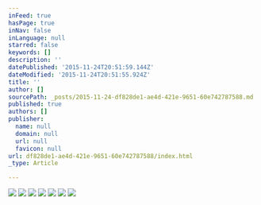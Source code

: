 ```yaml
---
inFeed: true
hasPage: true
inNav: false
inLanguage: null
starred: false
keywords: []
description: ''
datePublished: '2015-11-24T20:51:59.144Z'
dateModified: '2015-11-24T20:51:55.924Z'
title: ''
author: []
sourcePath: _posts/2015-11-24-df828de1-ae4d-421e-9651-60e742787588.md
published: true
authors: []
publisher:
  name: null
  domain: null
  url: null
  favicon: null
url: df828de1-ae4d-421e-9651-60e742787588/index.html
_type: Article

---
```

![](https://the-grid-user-content.s3-us-west-2.amazonaws.com/f7e01118-300a-4ab1-adf2-7d4f643b1716.png)
![](https://the-grid-user-content.s3-us-west-2.amazonaws.com/3cd80ed2-6550-4aea-bb47-0292cb159f80.jpg)
![](https://the-grid-user-content.s3-us-west-2.amazonaws.com/a70d470c-b3e1-4068-b2c2-2453532c60eb.jpg)
![](https://the-grid-user-content.s3-us-west-2.amazonaws.com/c66e3372-a620-475d-ac1a-1e650f613707.jpg)
![](https://the-grid-user-content.s3-us-west-2.amazonaws.com/80f82e4f-3b2e-487f-85a3-8465db458b49.jpg)
![](https://the-grid-user-content.s3-us-west-2.amazonaws.com/0c75cbc6-1b8d-4434-9df8-338e46a3ded8.jpg)
![](https://the-grid-user-content.s3-us-west-2.amazonaws.com/90061d6b-a4f4-43eb-b802-2490bc4cf52b.jpg)